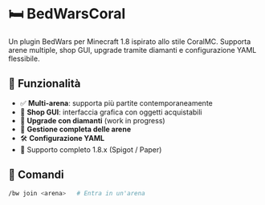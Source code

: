# 🛏️ BedWarsCoral

Un plugin BedWars per Minecraft 1.8 ispirato allo stile CoralMC. Supporta arene multiple, shop GUI, upgrade tramite diamanti e configurazione YAML flessibile.

## 🚀 Funzionalità

- ✅ **Multi-arena**: supporta più partite contemporaneamente
- 🛒 **Shop GUI**: interfaccia grafica con oggetti acquistabili
- 💎 **Upgrade con diamanti** (work in progress)
- 🧠 **Gestione completa delle arene**
- 🛠️ **Configurazione YAML**
- 🧱 Supporto completo 1.8.x (Spigot / Paper)


## 🧰 Comandi

```bash
/bw join <arena>   # Entra in un'arena
